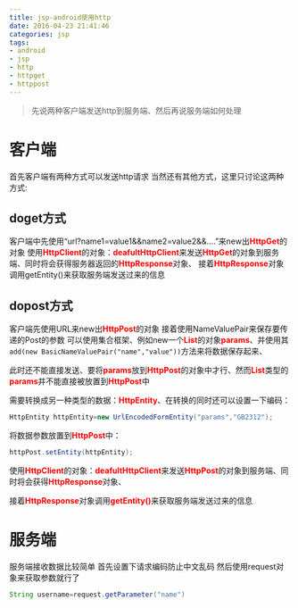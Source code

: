 ```yaml
---
title: jsp-android使用http
date: 2016-04-23 21:41:46
categories: jsp
tags:
- android
- jsp
- http
- httpget
- httppost
---
```


>先说两种客户端发送http到服务端、然后再说服务端如何处理

# 客户端
首先客户端有两种方式可以发送http请求
当然还有其他方式，这里只讨论这两种方式:

## doget方式
客户端中先使用“url?name1=value1&&name2=value2&&....”来new出<font color=red>**HttpGet**</font>的对象
使用<font color=red>**HttpClient**</font>的对象：<font color=red>**deafultHttpClient**</font>来发送<font color=red>**HttpGet**</font>的对象到服务端、同时将会获得服务器返回的<font color=red>**HttpResponse**</font>对象、
接着<font color=red>**HttpResponse**</font>对象调用getEntity()来获取服务端发送过来的信息

## dopost方式
客户端先使用URL来new出<font color=red>**HttpPost**</font>的对象
接着使用NameValuePair来保存要传递的Post的参数
可以使用集合框架、例如new一个<font color=red>**List<NameValuePair>**</font>的对象<font color=red>**params**</font>、并使用其`add(new BasicNameValuePair("name","value"))`方法来将数据保存起来、

此时还不能直接发送、要将<font color=red>**params**</font>放到<font color=red>**HttpPost**</font>的对象中才行、然而<font color=red>**List<NameValuePair>**</font>类型的<font color=red>**params**</font>并不能直接被放置到<font color=red>**HttpPost**</font>中

需要转换成另一种类型的数据：<font color=red>**HttpEntity**</font>、在转换的同时还可以设置一下编码：
```java
HttpEntity httpEntity=new UrlEncodedFormEntity("params","GB2312");
```
将数据参数放置到<font color=red>**HttpPost**</font>中：
```java
httpPost.setEntity(httpEntity);
```
使用<font color=red>**HttpClient**</font>的对象：<font color=red>**deafultHttpClient**</font>来发送<font color=red>**HttpPost**</font>的对象到服务端、同时将会获得<font color=red>**HttpResponse**</font>对象、

接着<font color=red>**HttpResponse**</font>对象调用<font color=red>**getEntity()**</font>来获取服务端发送过来的信息

# 服务端
服务端接收数据比较简单
首先设置下请求编码防止中文乱码
然后使用request对象来获取参数就行了
```java
String username=request.getParameter("name")
```
